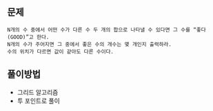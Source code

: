 ## 문제
```
N개의 수 중에서 어떤 수가 다른 수 두 개의 합으로 나타낼 수 있다면 그 수를 “좋다(GOOD)”고 한다.
N개의 수가 주어지면 그 중에서 좋은 수의 개수는 몇 개인지 출력하라.
수의 위치가 다르면 값이 같아도 다른 수이다.
```

## 풀이방법
- 그리드 알고리즘
- 투 포인트로 풀이
